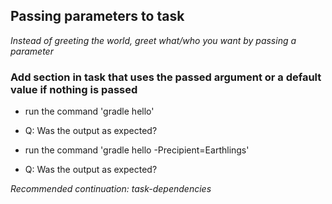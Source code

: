 ## Passing parameters to task
_Instead of greeting the world, greet what/who you want by passing a parameter_


### Add section in task that uses the passed argument or a default value if nothing is passed
- run the command 'gradle hello'
- Q: Was the output as expected?

- run the command 'gradle hello -Precipient=Earthlings'
- Q: Was the output as expected?



_Recommended continuation: *task-dependencies*_